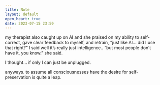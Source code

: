 ```yaml
---
title: Note
layout: default
open_heart: true
date: 2023-07-15 23:50
---
```


my therapist also caught up on AI and she praised on my ability to self-correct, gave clear feedback to myself, and retrain, “just like AI… did I use that right?” I said well it’s really just intelligence.. “but most people don’t have it, you know.” she said. 

I thought… if only I can just be unplugged.

anyways. to assume all consciousnesses have the desire for self-preservation is quite a leap.
